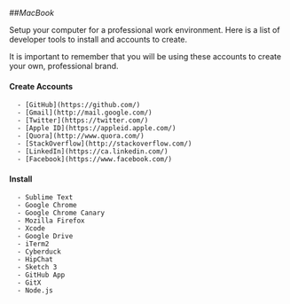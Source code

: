 ##_MacBook_

Setup your computer for a professional work environment. Here is a list of
 developer tools to install and accounts to create.

It is important to remember that you will be using these accounts to create your own, professional brand.

#### **Create Accounts**
      - [GitHub](https://github.com/)
      - [Gmail](http://mail.google.com/)
      - [Twitter](https://twitter.com/)
      - [Apple ID](https://appleid.apple.com/)
      - [Quora](http://www.quora.com/)
      - [StackOverflow](http://stackoverflow.com/)
      - [LinkedIn](https://ca.linkedin.com/)
      - [Facebook](https://www.facebook.com/)

#### **Install**
      - Sublime Text
      - Google Chrome
      - Google Chrome Canary
      - Mozilla Firefox
      - Xcode
      - Google Drive
      - iTerm2
      - Cyberduck
      - HipChat
      - Sketch 3
      - GitHub App
      - GitX
      - Node.js
